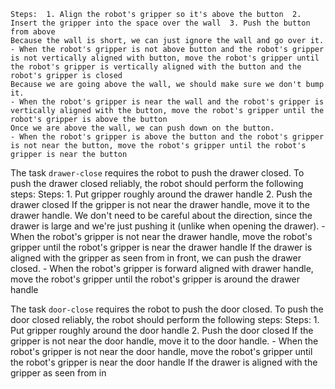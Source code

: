 
    Steps:  1. Align the robot's gripper so it's above the button  2. Insert the gripper into the space over the wall  3. Push the button from above
    Because the wall is short, we can just ignore the wall and go over it.
    - When the robot's gripper is not above button and the robot's gripper is not vertically aligned with button, move the robot's gripper until the robot's gripper is vertically aligned with the button and the robot's gripper is closed
    Because we are going above the wall, we should make sure we don't bump it.
    - When the robot's gripper is near the wall and the robot's gripper is vertically aligned with the button, move the robot's gripper until the robot's gripper is above the button
    Once we are above the wall, we can push down on the button.
    - When the robot's gripper is above the button and the robot's gripper is not near the button, move the robot's gripper until the robot's gripper is near the button


The task `drawer-close` requires the robot to push the drawer closed.
To push the drawer closed reliably, the robot should perform the following steps:
    Steps:  1. Put gripper roughly around the drawer handle  2. Push the drawer closed
    If the gripper is not near the drawer handle, move it to the drawer handle. We don't need to be careful about the direction, since the drawer is large and we're just pushing it (unlike when opening the drawer).
    - When the robot's gripper is not near the drawer handle, move the robot's gripper until the robot's gripper is near the drawer handle
    If the drawer is aligned with the gripper as seen from in front, we can push the drawer closed.
    - When the robot's gripper is forward aligned with drawer handle, move the robot's gripper until the robot's gripper is around the drawer handle

The task `door-close` requires the robot to push the door closed.
To push the door closed reliably, the robot should perform the following steps:
    Steps:  1. Put gripper roughly around the door handle  2. Push the door closed
    If the gripper is not near the door handle, move it to the door handle.
    - When the robot's gripper is not near the door handle, move the robot's gripper until the robot's gripper is near the door handle
    If the drawer is aligned with the gripper as seen from in